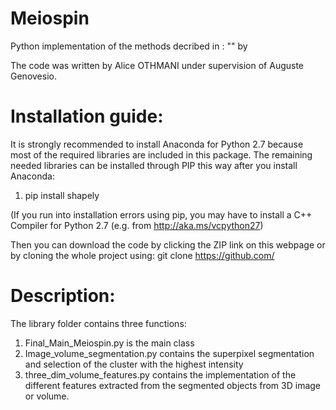 # Meiospin
Python implementation of the methods decribed in : "" by 

The code was written by Alice OTHMANI under supervision of Auguste Genovesio.

# Installation guide:
It is strongly recommended to install Anaconda for Python 2.7 because most of the required libraries are included in this package.
The remaining needed libraries can be installed through PIP this way after you install Anaconda:
  1. pip install shapely

(If you run into installation errors using pip, you may have to install a C++ Compiler for Python 2.7 (e.g. from http://aka.ms/vcpython27)


Then you can download the code by clicking the ZIP link on this webpage or by cloning the whole project using: git clone https://github.com/

# Description:
The library folder contains three functions:
  1. Final_Main_Meiospin.py is the main class 
  2. Image_volume_segmentation.py contains the superpixel segmentation and selection of the cluster with the highest intensity
  3. three_dim_volume_features.py contains the implementation of the different features extracted from the segmented objects from 3D image or volume.
  





